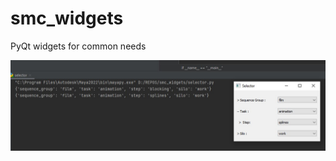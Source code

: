 # smc_widgets
PyQt widgets for common needs


<img src="https://github.com/striker-samuel/smc_widgets/blob/main/screencaps/selector_example.jpg">
